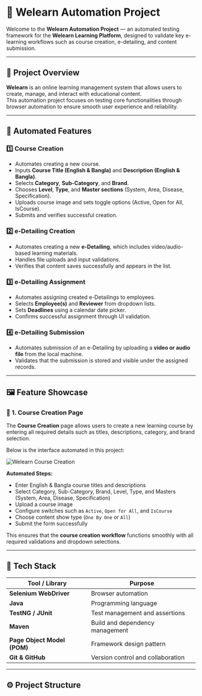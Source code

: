 # 🧠 Welearn Automation Project

Welcome to the **Welearn Automation Project** — an automated testing framework for the **Welearn Learning Platform**, designed to validate key e-learning workflows such as course creation, e-detailing, and content submission.

---

## 🚀 Project Overview

**Welearn** is an online learning management system that allows users to create, manage, and interact with educational content.  
This automation project focuses on testing core functionalities through browser automation to ensure smooth user experience and reliability.

---

## 🧩 Automated Features

### 1️⃣ Course Creation
- Automates creating a new course.
- Inputs **Course Title (English & Bangla)** and **Description (English & Bangla)**.
- Selects **Category**, **Sub-Category**, and **Brand**.
- Chooses **Level**, **Type**, and **Master sections** (System, Area, Disease, Specification).
- Uploads course image and sets toggle options (Active, Open for All, IsCourse).
- Submits and verifies successful creation.

### 2️⃣ e-Detailing Creation
- Automates creating a new **e-Detailing**, which includes video/audio-based learning materials.
- Handles file uploads and input validations.
- Verifies that content saves successfully and appears in the list.

### 3️⃣ e-Detailing Assignment
- Automates assigning created e-Detailings to employees.
- Selects **Employee(s)** and **Reviewer** from dropdown lists.
- Sets **Deadlines** using a calendar date picker.
- Confirms successful assignment through UI validation.

### 4️⃣ e-Detailing Submission
- Automates submission of an e-Detailing by uploading a **video or audio file** from the local machine.
- Validates that the submission is stored and visible under the assigned records.

---

## 🖼️ Feature Showcase

### 📘 1. Course Creation Page

The **Course Creation** page allows users to create a new learning course by entering all required details such as titles, descriptions, category, and brand selection.

Below is the interface automated in this project:

![Welearn Course Creation](f40a243f-6772-42c1-bfc4-bd8a181cb24a.png)

**Automated Steps:**
- Enter English & Bangla course titles and descriptions  
- Select Category, Sub-Category, Brand, Level, Type, and Masters (System, Area, Disease, Specification)  
- Upload a course image  
- Configure switches such as `Active`, `Open for All`, and `IsCourse`  
- Choose content show type (`One By One` or `All`)  
- Submit the form successfully  

This ensures that the **course creation workflow** functions smoothly with all required validations and dropdown selections.

---

## 🧰 Tech Stack

| Tool / Library | Purpose |
|----------------|----------|
| **Selenium WebDriver** | Browser automation |
| **Java** | Programming language |
| **TestNG / JUnit** | Test management and assertions |
| **Maven** | Build and dependency management |
| **Page Object Model (POM)** | Framework design pattern |
| **Git & GitHub** | Version control and collaboration |

---

## ⚙️ Project Structure

